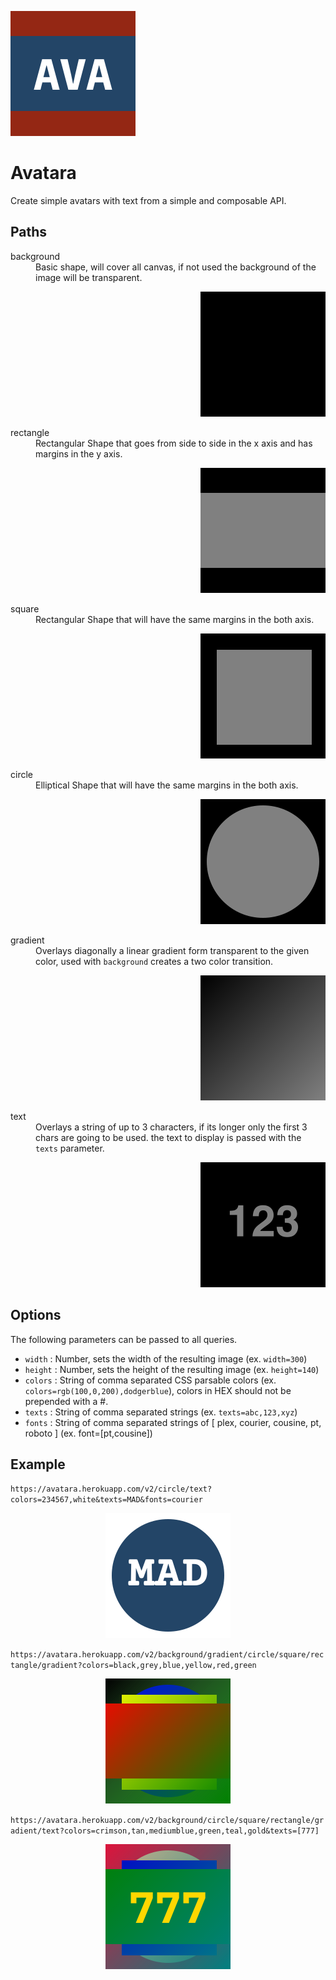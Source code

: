 ![](images/avatara.png)

# Avatara

Create simple avatars with text from a simple and composable API.

## Paths

<dl>
<dt>background</dt>
	<dd>Basic shape, will cover all canvas, if not used the background of the image will be transparent.</dd>
	<p align="right">
		<img src="images/background%3Fcolors%3Dblack.png">
	</p>
<dt>rectangle</dt>
	<dd>Rectangular Shape that goes from side to side in the x axis and has margins in the y axis.</dd>
	<p align="right">
		<img src="images/background.rectangle%3Fcolors%3Dblack%2Cgrey.png">
	</p>
<dt>square</dt>
	<dd>Rectangular Shape that will have the same margins in the both axis.</dd>
	<p align="right">
		<img src="images/background.square%3Fcolors%3Dblack%2Cgrey.png">
	</p>
<dt>circle</dt>
	<dd>Elliptical Shape that will have the same margins in the both axis.</dd>
	<p align="right">
		<img src="images/background.circle%3Fcolors%3Dblack%2Cgrey.png">
	</p>
<dt>gradient</dt>
	<dd>Overlays diagonally a linear gradient form transparent to the given color, used with <code>background</code> creates a two color transition.</dd>
	<p align="right">
		<img src="images/background.gradient%3Fcolors%3Dblack%2Cgrey.png">
	</p>

<dt>text</dt>
	<dd>Overlays a string of up to 3 characters, if its longer only the first 3 chars are going to be used. the text to display is passed with the <code>texts</code> parameter.</dd>
	<p align="right">
		<img src="images/background.text%3Fcolors%3Dblack%2Cgrey.png">
	</p>
</dl>

## Options

The following parameters can be passed to all queries.

-   `width` : Number, sets the width of the resulting image (ex. `width=300`)
-   `height` : Number, sets the height of the resulting image (ex. `height=140`)
-   `colors` : String of comma separated CSS parsable colors (ex. `colors=rgb(100,0,200),dodgerblue`), colors in HEX should not be prepended with a #.
-   `texts` : String of comma separated strings (ex. `texts=abc,123,xyz`)
-   `fonts` : String of comma separated strings of [ plex, courier, cousine, pt, roboto ] (ex. font=[pt,cousine])


## Example


`https://avatara.herokuapp.com/v2/circle/text?colors=234567,white&texts=MAD&fonts=courier`

<p align="center">
<img src="images/example.png">
</p>


`https://avatara.herokuapp.com/v2/background/gradient/circle/square/rectangle/gradient?colors=black,grey,blue,yellow,red,green`


<p align="center">
<img src="images/background.gradient.circle.square.rectangle.gradient%3Fcolors%3Dblack%2Cgrey%2Cblue%2Cyellow%2Cred%2Cgreen.png">
</p>



`https://avatara.herokuapp.com/v2/background/circle/square/rectangle/gradient/text?colors=crimson,tan,mediumblue,green,teal,gold&texts=[777]`

<p align="center">
<img src="images/background.circle.square.rectangle.gradient%3Fcolors%3Dcrimson%2Ctan%2Cmediumblue%2Cgreen%2Cteal%26text%3D777%26textColor%3Dgold.png">
</p>
